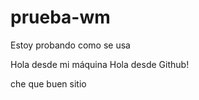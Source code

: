 # prueba-wm
Estoy probando como se usa

Hola desde mi máquina
Hola desde Github!

che que buen sitio
